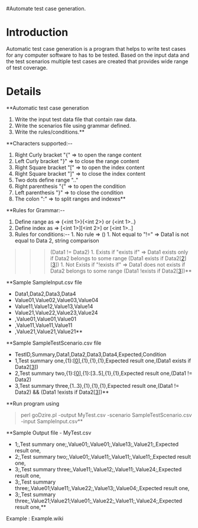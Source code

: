#Automate test case generation.

# Introduction #

Automatic test case generation is a program that helps to write test cases for any computer software to has to be tested.
Based on the input data and the test scenarios multiple test cases are created that provides wide range of test coverage.

# Details #

**Automatic test case generation
  1. Write the input test data file that contain raw data.
  1. Write the scenarios file using grammar defined.
  1. Write the rules/conditions.**

**Characters supported:--
  1. Right Curly bracket    "{"  => to open the range content
  1. Left Curly bracket     "}"  => to close the range content
  1. Right Square bracket   "["  => to open the index content
  1. Right Square bracket   "]"  => to close the index content
  1. Two dots define range  ".."
  1. Right parenthesis      "{"  => to open the condition
  1. Left parenthesis       "}"  => to close the condition
  1. The colon              ":"  => to split ranges and indexes**

**Rules for Grammar:--
  1. Define range as => {<int 1>}{<int 2>} or {<int 1>..<int n>}
  1. Define index as => [<int 1>][<int 2>] or [<int 1>..<int n>]
  1. Rules for conditions:--
    1. No rule => ()
    1. Not equal to "!=" => Data1 is not equal to Data 2, string comparison
> > > (Data1 != Data2)
    1. Exists if "exists if" => Data1 exists only if Data2 belongs to some range
> > > (Data1 exists if Data2[[2](2.md)][[3](3.md)])
    1. Not Exists if "!exists if" => Data1 does not exists if Data2 belongs to some range
> > > (Data1 !exists if Data2[[3](3.md)])**

**Sample SampleInput.csv file
  * Data1,Data2,Data3,Data4
  * Value01,Value02,Value03,Value04
  * Value11,Value12,Value13,Value14
  * Value21,Value22,Value23,Value24
  * ,Value01,Value01,Value01
  * ,Value11,Value11,Value11
  * ,Value21,Value21,Value21**

**Sample SampleTestScenario.csv file
  * TestID,Summary,Data1,Data2,Data3,Data4,Expected,Condition
  * 1,Test summary one,{1}:[[0](0.md)],{1},{1},{1},Expected result one,(Data1 exists if Data2[[3](3.md)])
  * 2,Test summary two,{1}:[[0](0.md)],{1}:[3..5],{1},{1},Expected result one,(Data1 != Data2)
  * 3,Test summary three,{1..3},{1},{1},{1},Expected result one,(Data1 != Data2) && (Data1 !exists if Data2[[3](3.md)])**

**Run program using

> perl goDzire.pl -output MyTest.csv -scenario SampleTestScenario.csv -input SampleInput.csv**

**Sample Output file - MyTest.csv
  * 1;,Test summary one;,Value01;,Value01;,Value13;,Value21;,Expected result one,
  * 2;,Test summary two;,Value01;,Value11;,Value11;,Value11;,Expected result one,
  * 3;,Test summary three;,Value11;,Value12;,Value11;,Value24;,Expected result one,
  * 3;,Test summary three;,Value01;Value11;,Value22;,Value13;,Value04;,Expected result one,
  * 3;,Test summary three;,Value21;Value21;Value01;,Value22;,Value11;,Value24;,Expected result one,**


Example : Example.wiki